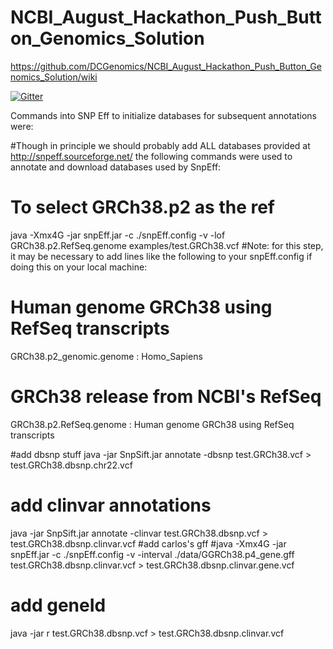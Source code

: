 # NCBI_August_Hackathon_Push_Button_Genomics_Solution

https://github.com/DCGenomics/NCBI_August_Hackathon_Push_Button_Genomics_Solution/wiki

[![Gitter](https://badges.gitter.im/Join%20Chat.svg)](https://gitter.im/DCGenomics/NCBI_August_Hackathon_Push_Button_Genomics_Solution?utm_source=badge&utm_medium=badge&utm_campaign=pr-badge&utm_content=badge)

Commands into SNP Eff to initialize databases for subsequent annotations were:

#Though in principle we should probably add ALL databases provided at http://snpeff.sourceforge.net/ the following commands were used to annotate and download databases used by SnpEff:
# To select GRCh38.p2 as the ref
java -Xmx4G -jar snpEff.jar -c ./snpEff.config -v -lof GRCh38.p2.RefSeq.genome examples/test.GRCh38.vcf
#Note: for this step, it may be necessary to add lines like the following to your snpEff.config if doing this on your local machine:
# Human genome GRCh38 using RefSeq transcripts
GRCh38.p2_genomic.genome : Homo_Sapiens
# GRCh38 release from NCBI's RefSeq 
GRCh38.p2.RefSeq.genome : Human genome GRCh38 using RefSeq transcripts

#add dbsnp stuff
java -jar SnpSift.jar annotate -dbsnp test.GRCh38.vcf > test.GRCh38.dbsnp.chr22.vcf 
# add clinvar annotations
java -jar SnpSift.jar annotate -clinvar test.GRCh38.dbsnp.vcf > test.GRCh38.dbsnp.clinvar.vcf
#add carlos's gff
#java -Xmx4G -jar snpEff.jar -c ./snpEff.config -v -interval ./data/GGRCh38.p4_gene.gff test.GRCh38.dbsnp.clinvar.vcf > test.GRCh38.dbsnp.clinvar.gene.vcf
# add geneId
java -jar r test.GRCh38.dbsnp.vcf > test.GRCh38.dbsnp.clinvar.vcf

